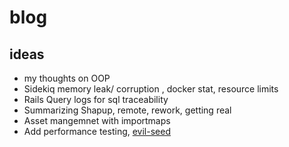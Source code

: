 # blog

## ideas
- my thoughts on OOP
- Sidekiq memory leak/ corruption , docker stat, resource limits
- Rails Query logs for sql traceability 
- Summarizing Shapup, remote, rework, getting real
- Asset mangemnet with importmaps
- Add performance testing, [evil-seed](https://github.com/evilmartians/evil-seed)